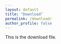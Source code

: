 ```yaml
---
layout: default
title: "Download"
permalink: /download/
author_profile: false
---
```


This is the download file.